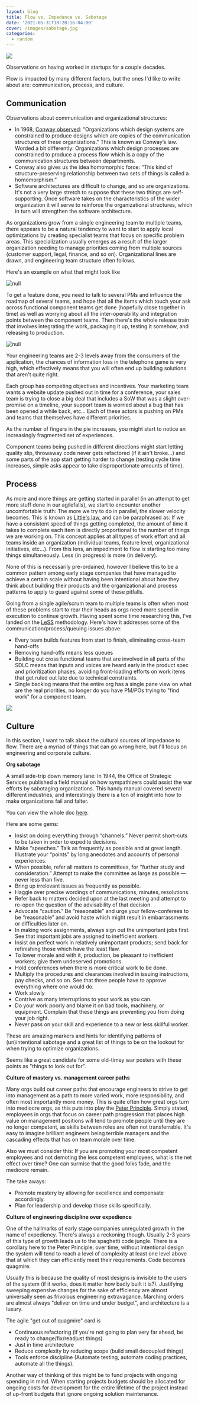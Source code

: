 ```yaml
---
layout: blog
title: Flow vs. Impedance vs. Sabotage
date: '2021-05-31T10:20:16-04:00'
cover: /images/sabotage.jpg
categories:
  - random
---
```

![](/images/sabotage.jpg)

Observations on having worked in startups for a couple decades.

Flow is impacted by many different factors, but the ones I'd like to write about are: communication, process, and culture.

## Communication

Observations about communication and organizational structures:

* In 1968, [Conway observed](http://www.melconway.com/research/committees.html): "Organizations which design systems are constrained to produce designs which are copies of the communication structures of these organizations." This is known as Conway’s law. Worded a bit differently: Organizations which design processes are constrained to produce a process flow which is a copy of the communication structures between departments.
* Conway also gives us the idea homomorphic force: “This kind of structure-preserving relationship between two sets of things is called a homomorphism.” 
* Software architectures are difficult to change, and so are organizations. It's not a very large stretch to suppose that these two things are self-supporting. Once software takes on the characteristics of the wider organization it will serve to reinforce the organizational structures, which in turn will strengthen the software architecture.

As organizations grow from a single engineering team to multiple teams, there appears to be a natural tendency to want to start to apply local optimizations by creating specialist teams that focus on specific problem areas. This specialization usually emerges as a result of the larger organization needing to manage priorities coming from multiple sources (customer support, legal, finance, and so on). Organizational lines are drawn, and engineering team structure often follows.

Here's an example on what that might look like

![null](/images/org.png)

To get a feature done, you need to talk to several PMs and influence the roadmap of several teams, and hope that all the items which touch your ask across functional component teams get done (hopefully close together in time) as well as worrying about all the inter-operability and integration points between the component teams. Then there's the whole release train that involves integrating the work, packaging it up, testing it somehow, and releasing to production.

![null](/images/tincantelephone_7099.jpeg)

Your engineering teams are 2-3 levels away from the consumers of the application, the chances of information loss in the telephone game is very high, which effectively means that you will often end up building solutions that aren't quite right. 

Each group has competing objectives and incentives. Your marketing team wants a website update pushed out in time for a conference, your sales team is trying to close a big deal that includes a SoW that was a slight over-promise on a timeline, your support team is worried about a bug that has been opened a while back, etc... Each of these actors is pushing on PMs and teams that themselves have different priorities.

As the number of fingers in the pie increases, you might start to notice an increasingly fragmented set of experiences.

Component teams being pushed in different directions might start letting quality slip, throwaway code never gets refactored (if it ain't broke...) and some parts of the app start getting harder to change (testing cycle time increases, simple asks appear to take disproportionate amounts of time).

## Process

As more and more things are getting started in parallel (in an attempt to get more stuff done in our agilefalls), we start to encounter another uncomfortable truth: The more we try to do in parallel, the slower velocity becomes. This is known as [Little's law](https://en.wikipedia.org/wiki/Little%27s_law), and can be paraphrased as: If we have a consistent speed of things getting completed, the amount of time it takes to complete each item is directly proportional to the number of things we are working on. This concept applies at all types of work effort and all teams inside an organization (individual teams, feature level, organizational initiatives, etc...). From this lens, an impediment to flow is starting too many things simultaneously. Less (in progress) is more (in delivery).

None of this is necessarily pre-ordained, however I believe this to be a common pattern among early stage companies that have managed to achieve a certain scale without having been intentional about how they think about building their products and the organizational and process patterns to apply to guard against some of these pitfalls.

Going from a single agile/scrum team to multiple teams is often when most of these problems start to rear their heads as orgs need more speed in execution to continue growth. Having spent some time researching this, I've landed on the [LeSS](https://less.works/) methodology. Here's how it addresses some of the communication/process/queuing issues above:

* Every team builds features from start to finish, eliminating cross-team hand-offs
* Removing hand-offs means less queues
* Building out cross functional teams that are involved in all parts of the SDLC means that inputs and voices are heard early in the product spec and prioritization phases, avoiding front-loading efforts on work items that get ruled out late due to technical constraints.
* Single backlog means that the entire org has a single pane view on what are the real priorities, no longer do you have PM/POs trying to "find work" for a component team.

![](/images/component-vs-feature-teams.png)



## Culture

In this section, I want to talk about the cultural sources of impedance to flow. There are a myriad of things that can go wrong here, but I'll focus on engineering and corporate culture. 

**Org sabotage**

A small side-trip down memory lane: In 1944, the Office of Strategic Services published a field manual on how sympathizers could assist the war efforts by sabotaging organizations. This handy manual covered several different industries, and interestingly there is a ton of insight into how to make organizations fail and falter.

You can view the whole doc [here](https://www.gutenberg.org/files/26184/page-images/26184-images.pdf).

Here are some gems:

* Insist on doing everything through “channels.” Never permit short-cuts to be taken in order to expedite decisions.
* Make “speeches.” Talk as frequently as possible and at great length. Illustrate your “points” by long anecdotes and accounts of personal experiences.
* When possible, refer all matters to committees, for “further study and consideration.” Attempt to make the committee as large as possible — never less than five.
* Bring up irrelevant issues as frequently as possible.
* Haggle over precise wordings of communications, minutes, resolutions.
* Refer back to matters decided upon at the last meeting and attempt to re-open the question of the advisability of that decision.
* Advocate “caution.” Be “reasonable” and urge your fellow-conferees to be “reasonable” and avoid haste which might result in embarrassments or difficulties later on.
* In making work assignments, always sign out the unimportant jobs first. See that important jobs are assigned to inefficient workers.
* Insist on perfect work in relatively unimportant products; send back for refinishing those which have the least flaw.
* To lower morale and with it, production, be pleasant to inefficient workers; give them undeserved promotions.
* Hold conferences when there is more critical work to be done.
* Multiply the procedures and clearances involved in issuing instructions, pay checks, and so on. See that three people have to approve everything where one would do.
* Work slowly
* Contrive as many interruptions to your work as you can.
* Do your work poorly and blame it on bad tools, machinery, or equipment. Complain that these things are preventing you from doing your job right.
* Never pass on your skill and experience to a new or less skillful worker.

These are amazing markers and hints for identifying patterns of (un)intentional sabotage and a great list of things to be on the lookout for when trying to optimize organizations. 

Seems like a great candidate for some old-timey war posters with these points as "things to look out for".

**Culture of mastery vs. management career paths**

Many orgs build out career paths that encourage engineers to strive to get into management as a path to more varied work, more responsibility, and often most importantly more money. This is quite often how great orgs turn into mediocre orgs, as this puts into play the [Peter Principle](https://en.wikipedia.org/wiki/Peter_principle). Simply stated, employees in orgs that focus on career path progression that places high value on management positions will tend to promote people until they are no longer competent, as skills between roles are often not transferrable. It's easy to imagine brilliant engineers being terrible managers and the cascading effects that has on team morale over time. 

Also we must consider this: If you are promoting your most competent employees and not demoting the less competent employees, what is the net effect over time? One can surmise that the good folks fade, and the mediocre remain.

The take aways: 

* Promote mastery by allowing for excellence and compensate accordingly. 
* Plan for leadership and develop those skills specifically.

**Culture of engineering discipline over expedience**

One of the hallmarks of early stage companies unregulated growth in the name of expediency. There's always a reckoning though. Usually 2-3 years of this type of growth leads us to the spaghetti code jungle. There is a corollary here to the Peter Principle: over time, without intentional design the system will tend to reach a level of complexity at least one level above that at which they can efficiently meet their requirements. Code becomes quagmire.

Usually this is because the quality of most designs is invisible to the users of the system (if it works, does it matter how badly built it is?). Justifying sweeping expensive changes for the sake of efficiency are almost universally seen as frivolous engineering extravagance. Marching orders are almost always "deliver on time and under budget", and architecture is a luxury. 

The agile "get out of quagmire" card is

* Continuous refactoring (if you're not going to plan very far ahead, be ready to change/fix/readjust things)
* Just in time architecture
* Reduce complexity by reducing scope (build small decoupled things)
* Tools enforce discipline (Automate testing, automate coding practices, automate all the things).

Another way of thinking of this might be to fund projects with ongoing spending in mind. When starting projects budgets should be allocated for ongoing costs for development for the entire lifetime of the project instead of up-front budgets that ignore ongoing solution maintenance.
